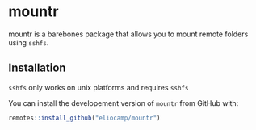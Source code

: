 
<!-- README.md is generated from README.Rmd. Please edit that file -->

# mountr

<!-- badges: start -->

<!-- badges: end -->

mountr is a barebones package that allows you to mount remote folders
using `sshfs`.

## Installation

`sshfs` only works on unix platforms and requires `sshfs`

You can install the developement version of `mountr` from GitHub with:

``` r
remotes::install_github("eliocamp/mountr")
```
